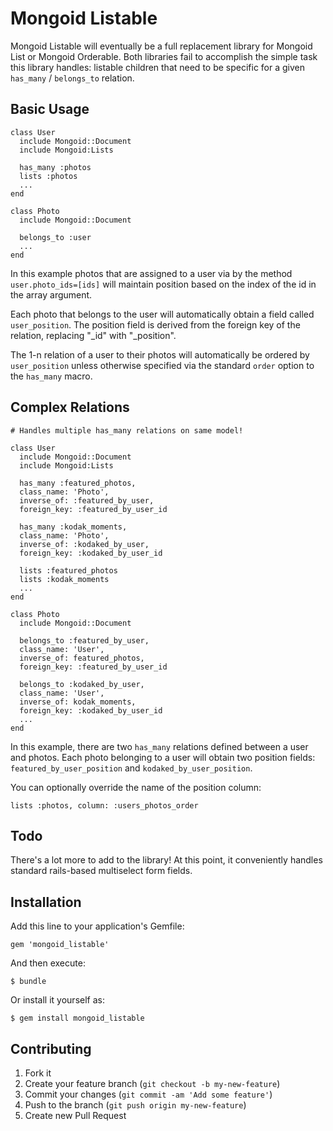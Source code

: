 # Mongoid Listable

Mongoid Listable will eventually be a full replacement library for Mongoid List or Mongoid Orderable. Both 
libraries fail to accomplish the simple task this library handles: listable children that need to be specific for a 
given `has_many` / `belongs_to` relation.

## Basic Usage

    class User
      include Mongoid::Document
      include Mongoid:Lists
    
      has_many :photos
      lists :photos
      ...
    end
    
    class Photo
      include Mongoid::Document
      
      belongs_to :user
      ...
    end
    
In this example photos that are assigned to a user via by the method `user.photo_ids=[ids]` will maintain position based on the index
of the id in the array argument.

Each photo that belongs to the user will automatically obtain a field called `user_position`. The position field
is derived from the foreign key of the relation, replacing "_id" with "_position". 

The 1-n relation of a user to their photos will automatically be ordered by `user_position` unless otherwise specified
via the standard `order` option to the `has_many` macro. 
    
## Complex Relations

    # Handles multiple has_many relations on same model!
    
    class User
      include Mongoid::Document
      include Mongoid:Lists
    
      has_many :featured_photos, 
      class_name: 'Photo', 
      inverse_of: :featured_by_user, 
      foreign_key: :featured_by_user_id
      
      has_many :kodak_moments, 
      class_name: 'Photo', 
      inverse_of: :kodaked_by_user, 
      foreign_key: :kodaked_by_user_id
      
      lists :featured_photos
      lists :kodak_moments
      ...
    end
    
    class Photo
      include Mongoid::Document
      
      belongs_to :featured_by_user, 
      class_name: 'User', 
      inverse_of: featured_photos, 
      foreign_key: :featured_by_user_id
      
      belongs_to :kodaked_by_user, 
      class_name: 'User', 
      inverse_of: kodak_moments, 
      foreign_key: :kodaked_by_user_id
      ...
    end
    
    
In this example, there are two `has_many` relations defined between a user and photos. Each photo belonging to a user will 
obtain two position fields: `featured_by_user_position` and `kodaked_by_user_position`.

You can optionally override the name of the position column:

    lists :photos, column: :users_photos_order

## Todo

There's a lot more to add to the library! At this point, it conveniently handles standard rails-based multiselect form fields.

## Installation

Add this line to your application's Gemfile:

    gem 'mongoid_listable'

And then execute:

    $ bundle

Or install it yourself as:

    $ gem install mongoid_listable

## Contributing

1. Fork it
2. Create your feature branch (`git checkout -b my-new-feature`)
3. Commit your changes (`git commit -am 'Add some feature'`)
4. Push to the branch (`git push origin my-new-feature`)
5. Create new Pull Request

